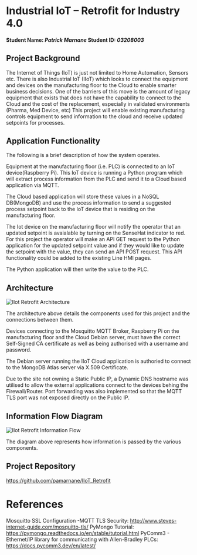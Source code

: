 # Industrial IoT – Retrofit for Industry 4.0
#### Student Name: *Patrick Marnane*   Student ID: *03208003*

## Project Background

The Internet of Things (IoT) is just not limited to Home Automation, Sensors etc. There is also Industrial IoT (IIoT) which looks to connect the equipment and devices on the manufacturing floor to the Cloud to enable smarter business decisions.
One of the barriers of this move is the amount of legacy equipment that exists that does not have the capability to connect to the Cloud and the cost of the replacement, especially in validated environments (Pharma, Med Device, etc)
This project will enable existing manufacturing controls equipment to send information to the cloud and receive updated setpoints for processes.

## Application Functionality

The following is a brief description of how the system operates.

Equipment at the manufacturing floor (i.e. PLC) is connected to an IoT device(Raspberry Pi). This IoT device is running a Python program which will extract process information from the PLC and send it to a Cloud based application via MQTT.

The Cloud based application will store these values in a NoSQL DB(MongoDB) and use the process information to send a suggested process setpoint back to the IoT device that is residing on the manufacturing floor.

The Iot device on the manufacturing floor will notify the operator that an updated setpoint is avaialable by turning on the SenseHat indicator to red. For this project the operator will make an API GET request to the Python application for the updated setpoint value and if they would like to update the setpoint with the value, they can send an API POST request. This API functionality could be added to the existing Line HMI pages.

The Python application will then write the value to the PLC.


## Architecture

![IIot Retrofit Architecture](https://https://github.com/pamarnane/IIoT_Retrofit/img/IIoT_RetroFit_Architecture.png)

The architecture above details the components used for this project and the connections between them.

Devices connecting to the Mosquitto MQTT Broker, Raspberry Pi on the manufacturing floor and the Cloud Debian server, must have the correct Self-Signed CA certificate as well as being authorised with a username and password.

The Debian server running the IIoT Cloud application is authoried to connect to the MongoDB Atlas server via X.509 Certificate.

Due to the site not owning a Static Public IP, a Dynamic DNS hostname was utilised to allow the external applications connect to the devices behing the Firewall/Router. Port forwarding was also implemented so that the MQTT TLS port was not exposed directly on the Public IP.


## Information Flow Diagram

![IIot Retrofit Information Flow](https://https://github.com/pamarnane/IIoT_Retrofit/img/IIoT_RetroFit_InformationFlow.png)

The diagram above represents how information is passed by the various components.


## Project Repository

https://github.com/pamarnane/IIoT_Retrofit

# References

Mosquitto SSL Configuration -MQTT TLS Security: http://www.steves-internet-guide.com/mosquitto-tls/
PyMongo Tutorial: https://pymongo.readthedocs.io/en/stable/tutorial.html
PyComm3 - Ethernet/IP library for communicating with Allen-Bradley PLCs: https://docs.pycomm3.dev/en/latest/
